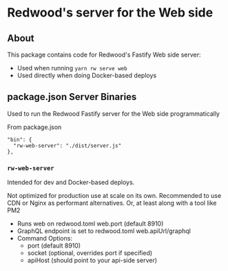 # Redwood's server for the Web side

## About

This package contains code for Redwood's Fastify Web side server:
- Used when running `yarn rw serve web`
- Used directly when doing Docker-based deploys

## package.json Server Binaries

Used to run the Redwood Fastify server for the Web side programmatically

From package.json
```
"bin": {
  "rw-web-server": "./dist/server.js"
},
```

### `rw-web-server`
Intended for dev and Docker-based deploys.

Not optimized for production use at scale on its own. Recommended to use CDN or
Nginx as performant alternatives. Or, at least along with a tool like PM2

- Runs web on redwood.toml web.port (default 8910)
- GraphQL endpoint is set to redwood.toml web.apiUrl/graphql
- Command Options:
    - port (default 8910)
    - socket (optional, overrides port if specified)
    - apiHost (should point to your api-side server)
